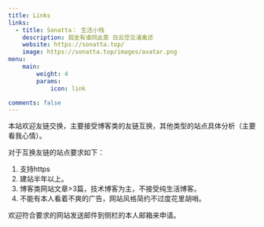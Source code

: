 ```yaml
---
title: Links
links:
  - title: Sonatta： 生活小栈
    description: 孤坐有谁同此意 白云空见渚禽还
    website: https://sonatta.top/
    image: https://sonatta.top/images/avatar.png
menu:
    main: 
        weight: 4
        params:
            icon: link

comments: false
---
```


本站欢迎友链交换，主要接受博客类的友链互换，其他类型的站点具体分析（主要看我心情）。

对于互换友链的站点要求如下：

1. 支持https
2. 建站半年以上。
3. 博客类网站文章>3篇，技术博客为主，不接受纯生活博客。
4. 不能有本人看着不爽的广告，网站风格简约不过度花里胡哨。

欢迎符合要求的网站发送邮件到侧栏的本人邮箱来申请。